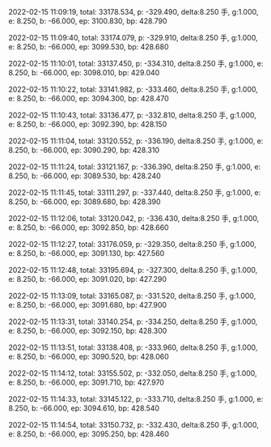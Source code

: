 2022-02-15 11:09:19, total: 33178.534, p: -329.490, delta:8.250 手, g:1.000, e: 8.250, b: -66.000, ep: 3100.830, bp: 428.790

2022-02-15 11:09:40, total: 33174.079, p: -329.910, delta:8.250 手, g:1.000, e: 8.250, b: -66.000, ep: 3099.530, bp: 428.680

2022-02-15 11:10:01, total: 33137.450, p: -334.310, delta:8.250 手, g:1.000, e: 8.250, b: -66.000, ep: 3098.010, bp: 429.040

2022-02-15 11:10:22, total: 33141.982, p: -333.460, delta:8.250 手, g:1.000, e: 8.250, b: -66.000, ep: 3094.300, bp: 428.470

2022-02-15 11:10:43, total: 33136.477, p: -332.810, delta:8.250 手, g:1.000, e: 8.250, b: -66.000, ep: 3092.390, bp: 428.150

2022-02-15 11:11:04, total: 33120.552, p: -336.190, delta:8.250 手, g:1.000, e: 8.250, b: -66.000, ep: 3090.290, bp: 428.310

2022-02-15 11:11:24, total: 33121.167, p: -336.390, delta:8.250 手, g:1.000, e: 8.250, b: -66.000, ep: 3089.530, bp: 428.240

2022-02-15 11:11:45, total: 33111.297, p: -337.440, delta:8.250 手, g:1.000, e: 8.250, b: -66.000, ep: 3089.680, bp: 428.390

2022-02-15 11:12:06, total: 33120.042, p: -336.430, delta:8.250 手, g:1.000, e: 8.250, b: -66.000, ep: 3092.850, bp: 428.660

2022-02-15 11:12:27, total: 33176.059, p: -329.350, delta:8.250 手, g:1.000, e: 8.250, b: -66.000, ep: 3091.130, bp: 427.560

2022-02-15 11:12:48, total: 33195.694, p: -327.300, delta:8.250 手, g:1.000, e: 8.250, b: -66.000, ep: 3091.020, bp: 427.290

2022-02-15 11:13:09, total: 33165.087, p: -331.520, delta:8.250 手, g:1.000, e: 8.250, b: -66.000, ep: 3091.680, bp: 427.900

2022-02-15 11:13:31, total: 33140.254, p: -334.250, delta:8.250 手, g:1.000, e: 8.250, b: -66.000, ep: 3092.150, bp: 428.300

2022-02-15 11:13:51, total: 33138.408, p: -333.960, delta:8.250 手, g:1.000, e: 8.250, b: -66.000, ep: 3090.520, bp: 428.060

2022-02-15 11:14:12, total: 33155.502, p: -332.050, delta:8.250 手, g:1.000, e: 8.250, b: -66.000, ep: 3091.710, bp: 427.970

2022-02-15 11:14:33, total: 33145.122, p: -333.710, delta:8.250 手, g:1.000, e: 8.250, b: -66.000, ep: 3094.610, bp: 428.540

2022-02-15 11:14:54, total: 33150.732, p: -332.430, delta:8.250 手, g:1.000, e: 8.250, b: -66.000, ep: 3095.250, bp: 428.460